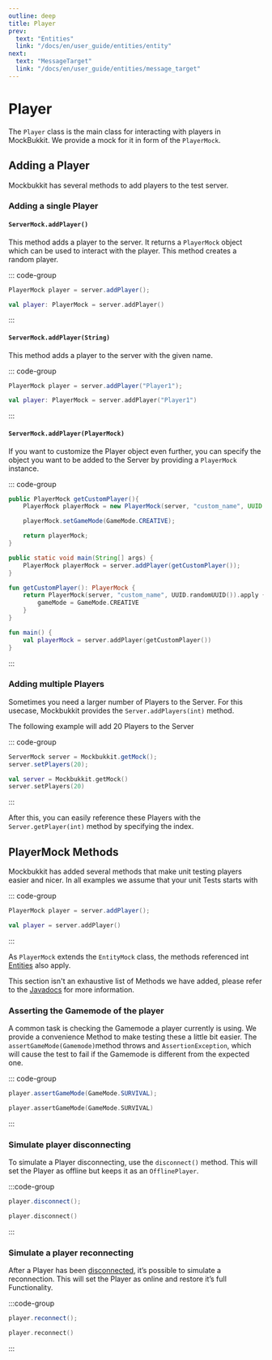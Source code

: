```yaml
---
outline: deep
title: Player
prev:
  text: "Entities"
  link: "/docs/en/user_guide/entities/entity"
next:
  text: "MessageTarget"
  link: "/docs/en/user_guide/entities/message_target"
---
```


# Player

The `Player` class is the main class for interacting with players in MockBukkit.
We provide a mock for it in form of the `PlayerMock`.

## Adding a Player

Mockbukkit has several methods to add players to the test server.

### Adding a single Player

#### `ServerMock.addPlayer()`

This method adds a player to the server. It returns a `PlayerMock` object which
can be used to interact with the player. This method creates a random player.

::: code-group

```java [Java]
PlayerMock player = server.addPlayer();
```

```kotlin [Kotlin]
val player: PlayerMock = server.addPlayer()
```

:::

#### `ServerMock.addPlayer(String)`

This method adds a player to the server with the given name.

::: code-group

```java [Java]
PlayerMock player = server.addPlayer("Player1");
```

```kotlin [Kotlin]
val player: PlayerMock = server.addPlayer("Player1")
```

:::

#### `ServerMock.addPlayer(PlayerMock)`

If you want to customize the Player object even further, you can specify
the object you want to be added to the Server by providing a `PlayerMock`
instance.

::: code-group

```java
public PlayerMock getCustomPlayer(){
    PlayerMock playerMock = new PlayerMock(server, "custom_name", UUID.randomUUID());

    playerMock.setGameMode(GameMode.CREATIVE);

    return playerMock;
}

public static void main(String[] args) {
    PlayerMock playerMock = server.addPlayer(getCustomPlayer());
}

```

```kotlin [Kotlin]
fun getCustomPlayer(): PlayerMock {
    return PlayerMock(server, "custom_name", UUID.randomUUID()).apply {
        gameMode = GameMode.CREATIVE
    }
}

fun main() {
    val playerMock = server.addPlayer(getCustomPlayer())
}

```

:::

### Adding multiple Players

Sometimes you need a larger number of Players to the Server.
For this usecase, Mockbukkit provides the `Server.addPlayers(int)` method.

The following example will add 20 Players to the Server

::: code-group

```java [Java]
ServerMock server = Mockbukkit.getMock();
server.setPlayers(20);
```

```kotlin [Kotlin]
val server = Mockbukkit.getMock()
server.setPlayers(20)
```

:::

After this, you can easily reference these Players with the
`Server.getPlayer(int)` method by specifying the index.

## PlayerMock Methods

Mockbukkit has added several methods that make unit testing players easier and
nicer. In all examples we assume that your unit Tests starts with

::: code-group

```java [Java]
PlayerMock player = server.addPlayer();
```

```kotlin [Kotlin]
val player = server.addPlayer()
```

:::

As `PlayerMock` extends the `EntityMock` class, the methods referenced
int [Entities](entity.md) also apply.

This section isn't an exhaustive list of Methods we have added, please refer to
the [Javadocs](https://javadoc.io/doc/com.github.seeseemelk/MockBukkit-v1.21)
for more information.

### Asserting the Gamemode of the player

A common task is checking the Gamemode a player currently is using. We provide a
convenience Method to make testing these a little bit easier. The
`assertGameMode(Gamemode)`method throws and `AssertionException`, which will
cause the test to fail if the Gamemode is different from the expected one.

::: code-group

```java [Java]
player.assertGameMode(GameMode.SURVIVAL);
```

```kotlin [Kotlin]
player.assertGameMode(GameMode.SURVIVAL)
```

:::

### Simulate player disconnecting

To simulate a Player disconnecting, use the `disconnect()` method. This will set
the Player as offline but keeps it as an `OfflinePlayer`.

:::code-group

```java [Java]
player.disconnect();
```

```kotlin [Kotlin]
player.disconnect()
```

:::

### Simulate a player reconnecting

After a Player has been [disconnected](#simulate-player-disconnecting), it’s
possible to simulate a reconnection. This will set the Player as online and
restore it’s full Functionality.

:::code-group

```java [Java]
player.reconnect();
```

```kotlin [Kotlin]
player.reconnect()
```

:::
